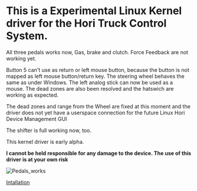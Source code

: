 # This is a Experimental Linux Kernel driver for the Hori Truck Control System.

All three pedals works now, Gas, brake and clutch.
Force Feedback are not working yet.

Button 5 can't use as return or left mouse button, because the button is not mapped as left mouse button/return key.
The steering wheel behaves the same as under Windows. The left analog stick can now be used as a mouse.
The dead zones are also been resolved and the hatswich are working as expected.

The dead zones and range from the Wheel are fixed at this moment and the driver does not yet have a userspace connection for the future Linux Hori Device Management GUI

The shifter is full working now, too.

This kernel driver is early alpha.

**I cannot be held responsible for any damage to the device. The use of this driver is at your own risk**

![Pedals_works](https://github.com/user-attachments/assets/7f347458-5c01-4d28-bd4c-e2b78a502ef2)

[Intallation](https://github.com/LinuxGamesTV/hori_control_systems/wiki)
